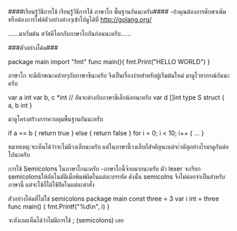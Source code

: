 ####เรียนรู้วิธีการใช้ เรียนรู้วิธีการใช้ ภาษาโก พื้นฐานกันนะครับ####
-ถ้าคุณต้องการศึกษาเพิ่มหรือต้องการไฟล์ตัวอย่างต่างๆเข้าไปดูได้ที่ http://golang.org/

......มาเริ่มต้น สวัสดีโลกกับภาษาโกกันก่อนนะครับ......

###ตัวอย่างโค้ด###

package main
import "fmt"
func main(){
        fmt.Print("HELLO WORLD")
}

ภาษาโก จะมีลักษณะคล้ายๆกับภาษาซีนะครับ จึงเป็นเรื่องง่ายสำหรับผู้เริ่มต้นใหม่
มาดูไวยากรณ์กันนะครับ

var a int
var b, c *int // อันจะต่างกับภาษาซีเล็กน้อยนะครับ
var d []int
type S struct { a, b int }

มาดูโครงสร้างการควบคุมพื้นฐานกันนะครับ

if a == b { return true } else { return false }
for i = 0; i < 10; i++ { ... }

หมายเหตุ:จะเห็นได้ว่าจะไม่มีวงเล็บนะครับ แต่ในภาษานี้วงเล็บก็สำคัญนะแต่จะำคัญอย่างไรมาดูกันต่อไปนะครับ

การใช้ Semicolons ในภาษาโกนะครับ
-ภาษาโกนี้จ๊าบมากนะครับ ตัว lexer จะเรียก semicolonsให้อัตโนมัติเมื่อพิมพ์ผิดในแต่ละบรรทัด ดังนั้น semicolns จึงไม่ค่อยจำเป็นสำหรับภาษานี้ แต่จะใช้ก็ได้ใช้ปิดในแต่ละคำสั่ง

ตัวอย่างโค้ดที่ไม่ใช่ semicolons
package main
const three = 3
var i int = three
func main() { fmt.Printf("%d\n", i) }

จะสังเกตเห็นได้ว่าไม่มีการใช้ ; (semicolons) เลย




















